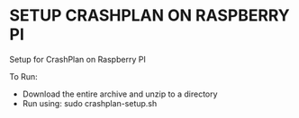 # SETUP CRASHPLAN ON RASPBERRY PI
Setup for CrashPlan on Raspberry PI

To Run:
- Download the entire archive and unzip to a directory
- Run using: sudo crashplan-setup.sh
